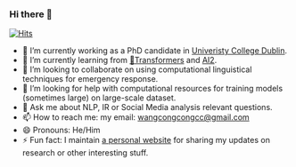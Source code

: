 ### Hi there 👋

<!--
**wangcongcong123/wangcongcong123** is a ✨ _special_ ✨ repository because its `README.md` (this file) appears on your GitHub profile.

Here are some ideas to get you started:


- 🔭 I’m currently working on ...
- 🌱 I’m currently learning ...
- 👯 I’m looking to collaborate on ...
- 🤔 I’m looking for help with ...
- 💬 Ask me about ...
- 📫 How to reach me: ...
- 😄 Pronouns: ...
- ⚡ Fun fact: ...
-->

[![Hits](https://hits.seeyoufarm.com/api/count/incr/badge.svg?url=https%3A%2F%2Fgithub.com%2Fwangcongcong123&count_bg=%2379C83D&title_bg=%23555555&icon=&icon_color=%23E7E7E7&title=hits&edge_flat=false)](https://hits.seeyoufarm.com)


- 🔭 I’m currently working as a PhD candidate in [Univeristy College Dublin](https://www.ucd.ie/).
- 🌱 I’m currently learning from [🤗Transformers](https://github.com/huggingface/transformers) and [AI2](https://allenai.org/).
- 👯 I’m looking to collaborate on using computational linguistical techniques for emergency response. 
- 🤔 I’m looking for help with computational resources for training models (sometimes large) on large-scale dataset.
- 💬 Ask me about NLP, IR or Social Media analysis relevant questions.
- 📫 How to reach me: my email: wangcongcongcc@gmail.com
- 😄 Pronouns: He/Him
- ⚡ Fun fact: I maintain [a personal website](https://wangcongcong123.github.io/) for sharing my updates on research or other interesting stuff.
